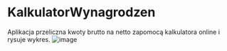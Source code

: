 # KalkulatorWynagrodzen

Aplikacja przeliczna kwoty brutto na netto zapomocą kalkulatora online i rysuje wykres.
![image](https://i.imgur.com/EecILJp.png)
